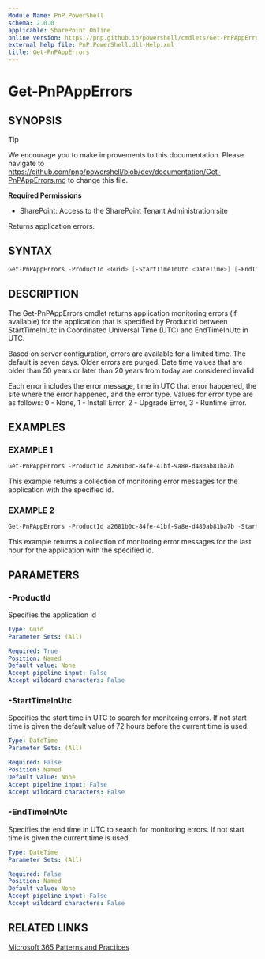 ```yaml
---
Module Name: PnP.PowerShell
schema: 2.0.0
applicable: SharePoint Online
online version: https://pnp.github.io/powershell/cmdlets/Get-PnPAppErrors.html
external help file: PnP.PowerShell.dll-Help.xml
title: Get-PnPAppErrors
---
```

  
# Get-PnPAppErrors

## SYNOPSIS

> [!TIP]
> We encourage you to make improvements to this documentation. Please navigate to https://github.com/pnp/powershell/blob/dev/documentation/Get-PnPAppErrors.md to change this file.


**Required Permissions**

* SharePoint: Access to the SharePoint Tenant Administration site

Returns application errors.

## SYNTAX

```powershell
Get-PnPAppErrors -ProductId <Guid> [-StartTimeInUtc <DateTime>] [-EndTimeInUtc <DateTime>]
```

## DESCRIPTION
The Get-PnPAppErrors cmdlet returns application monitoring errors (if available) for the application that is specified by ProductId between StartTimeInUtc in Coordinated Universal Time (UTC) and EndTimeInUtc in UTC.

Based on server configuration, errors are available for a limited time. The default is seven days. Older errors are purged. Date time values that are older than 50 years or later than 20 years from today are considered invalid

Each error includes the error message, time in UTC that error happened, the site where the error happened, and the error type. Values for error type are as follows: 0 - None, 1 - Install Error, 2 - Upgrade Error, 3 - Runtime Error.

## EXAMPLES

### EXAMPLE 1
```powershell
Get-PnPAppErrors -ProductId a2681b0c-84fe-41bf-9a8e-d480ab81ba7b
```

This example returns a collection of monitoring error messages for the application with the specified id.

### EXAMPLE 2
```powershell
Get-PnPAppErrors -ProductId a2681b0c-84fe-41bf-9a8e-d480ab81ba7b -StartTimeInUtc (Get-Date).AddHours(-1).ToUniversalTime()
```

This example returns a collection of monitoring error messages for the last hour for the application with the specified id.

## PARAMETERS

### -ProductId
Specifies the application id

```yaml
Type: Guid
Parameter Sets: (All)

Required: True
Position: Named
Default value: None
Accept pipeline input: False
Accept wildcard characters: False
```

### -StartTimeInUtc
Specifies the start time in UTC to search for monitoring errors. If not start time is given the default value of 72 hours before the current time is used.

```yaml
Type: DateTime
Parameter Sets: (All)

Required: False
Position: Named
Default value: None
Accept pipeline input: False
Accept wildcard characters: False
```

### -EndTimeInUtc
Specifies the end time in UTC to search for monitoring errors. If not start time is given the current time is used.

```yaml
Type: DateTime
Parameter Sets: (All)

Required: False
Position: Named
Default value: None
Accept pipeline input: False
Accept wildcard characters: False
```

## RELATED LINKS

[Microsoft 365 Patterns and Practices](https://aka.ms/m365pnp)


